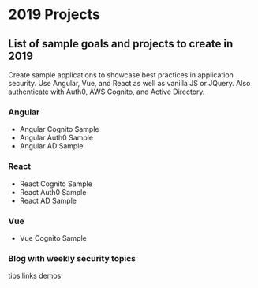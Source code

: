 # 2019 Projects

## List of sample goals and projects to create in 2019

Create sample applications to showcase best practices in application security. Use Angular, Vue, and React as well as vanilla JS or JQuery. Also authenticate with Auth0, 
AWS Cognito, and Active Directory. 

### Angular
- Angular Cognito Sample
- Angular Auth0 Sample
- Angular AD Sample

### React
- React Cognito Sample
- React Auth0 Sample
- React AD Sample

### Vue
- Vue Cognito Sample

### Blog with weekly security topics
tips
links
demos
